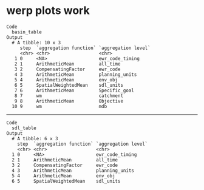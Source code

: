 # werp plots work

    Code
      basin_table
    Output
      # A tibble: 10 x 3
         step  `aggregation function` `aggregation level`
         <chr> <chr>                  <chr>              
       1 0     <NA>                   ewr_code_timing    
       2 1     ArithmeticMean         all_time           
       3 2     CompensatingFactor     ewr_code           
       4 3     ArithmeticMean         planning_units     
       5 4     ArithmeticMean         env_obj            
       6 5     SpatialWeightedMean    sdl_units          
       7 6     ArithmeticMean         Specific_goal      
       8 7     wm                     catchment          
       9 8     ArithmeticMean         Objective          
      10 9     wm                     mdb                

---

    Code
      sdl_table
    Output
      # A tibble: 6 x 3
        step  `aggregation function` `aggregation level`
        <chr> <chr>                  <chr>              
      1 0     <NA>                   ewr_code_timing    
      2 1     ArithmeticMean         all_time           
      3 2     CompensatingFactor     ewr_code           
      4 3     ArithmeticMean         planning_units     
      5 4     ArithmeticMean         env_obj            
      6 5     SpatialWeightedMean    sdl_units          

